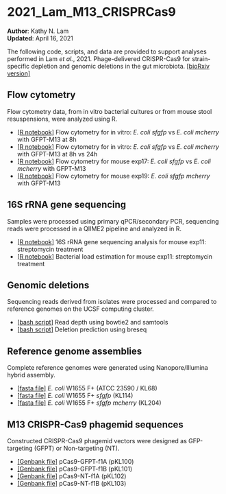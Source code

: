# 2021_Lam_M13_CRISPRCas9

**Author**: Kathy N. Lam\
**Updated**: April 16, 2021

The following code, scripts, and data are provided to support analyses performed in Lam *et al.*, 2021. Phage-delivered CRISPR-Cas9 for strain-specific depletion and
genomic deletions in the gut microbiota. [[bioRxiv version]](https://www.biorxiv.org/content/10.1101/2020.07.09.193847v1.full)

## Flow cytometry

Flow cytometry data, from in vitro bacterial cultures or from mouse stool resuspensions, were analyzed using R.

- [[R notebook]](https://htmlpreview.github.io/?https://github.com/turnbaughlab/2021_Lam_M13_CRISPRCas9/blob/main/2019-11-20_flow.html) Flow cytometry for in vitro: *E. coli sfgfp* vs *E. coli mcherry* with GFPT-M13 at 8h
- [[R notebook]](https://htmlpreview.github.io/?https://github.com/turnbaughlab/2021_Lam_M13_CRISPRCas9/blob/main/2019-11-05_flow.html) Flow cytometry for in vitro: *E. coli sfgfp* vs *E. coli mcherry* with GFPT-M13 at 8h vs 24h
- [[R notebook]](https://htmlpreview.github.io/?https://github.com/turnbaughlab/2021_Lam_M13_CRISPRCas9/blob/main/2020-01-13_flow_exp17.html) Flow cytometry for mouse exp17: *E. coli sfgfp* vs *E. coli mcherry* with GFPT-M13
- [[R notebook]](https://htmlpreview.github.io/?) Flow cytometry for mouse exp19: *E. coli sfgfp mcherry* with GFPT-M13


## 16S rRNA gene sequencing

Samples were processed using primary qPCR/secondary PCR, sequencing reads were processed in a QIIME2 pipeline and analyzed in R.

- [[R notebook]](https://htmlpreview.github.io/?https://github.com/turnbaughlab/2021_Lam_M13_CRISPRCas9/blob/main/2019-01-23_exp11_16S_analysis_v4.html) 16S rRNA gene sequencing analysis for mouse exp11: streptomycin treatment
- [[R notebook]](https://htmlpreview.github.io/?https://github.com/turnbaughlab/2021_Lam_M13_CRISPRCas9/blob/main/2019-02-04_exp11_estimate_bacterial_load_v2.html) Bacterial load estimation for mouse exp11: streptomycin treatment

## Genomic deletions

Sequencing reads derived from isolates were processed and compared to reference genomes on the UCSF computing cluster.

- [[bash script]](https://github.com/turnbaughlab/2021_Lam_M13_CRISPRCas9/blob/main/q-align.sh) Read depth using bowtie2 and samtools 
- [[bash script]](https://github.com/turnbaughlab/2021_Lam_M13_CRISPRCas9/blob/main/q-breseq.sh) Deletion prediction using breseq   


## Reference genome assemblies

Complete reference genomes were generated using Nanopore/Illumina hybrid assembly.

- [[fasta file]](https://github.com/turnbaughlab/2021_Lam_M13_CRISPRCas9/blob/main/KL68.fasta) *E. coli* W1655 F+ (ATCC 23590 / KL68)
- [[fasta file]](https://github.com/turnbaughlab/2021_Lam_M13_CRISPRCas9/blob/main/KL114.fasta) *E. coli* W1655 F+ *sfgfp* (KL114)
- [[fasta file]](https://github.com/turnbaughlab/2021_Lam_M13_CRISPRCas9/blob/main/KL204.fasta) *E. coli* W1655 F+ *sfgfp mcherry* (KL204)

## M13 CRISPR-Cas9 phagemid sequences

Constructed CRISPR-Cas9 phagemid vectors were designed as GFP-targeting (GFPT) or Non-targeting (NT).

- [[Genbank file]](https://github.com/turnbaughlab/2021_Lam_M13_CRISPRCas9/blob/main/pCas9-GFPT-f1A.gb) pCas9-GFPT-f1A (pKL100)
- [[Genbank file]](https://github.com/turnbaughlab/2021_Lam_M13_CRISPRCas9/blob/main/pCas9-GFPT-f1B.gb) pCas9-GFPT-f1B (pKL101)
- [[Genbank file]](https://github.com/turnbaughlab/2021_Lam_M13_CRISPRCas9/blob/main/pCas9-NT-f1A.gb) pCas9-NT-f1A (pKL102)
- [[Genbank file]](https://github.com/turnbaughlab/2021_Lam_M13_CRISPRCas9/blob/main/pCas9-NT-f1A.gb) pCas9-NT-f1B (pKL103)



